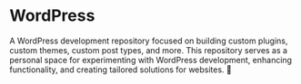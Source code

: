 # WordPress
A WordPress development repository focused on building custom plugins, custom themes, custom post types, and more. This repository serves as a personal space for experimenting with WordPress development, enhancing functionality, and creating tailored solutions for websites. 🚀
